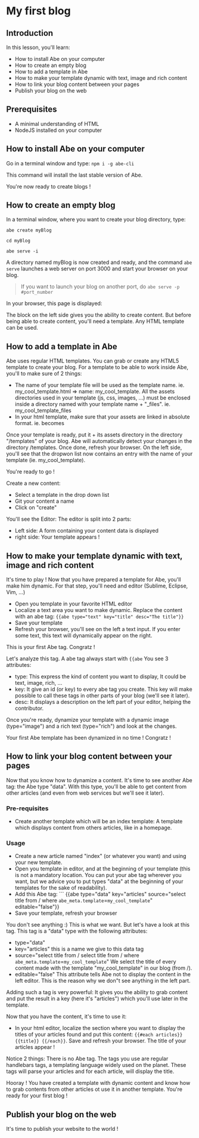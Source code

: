 # My first blog

## Introduction

In this lesson, you'll learn: 
- How to install Abe on your computer
- How to create an empty blog
- How to add a template in Abe
- How to make your template dynamic with text, image and rich content
- How to link your blog content between your pages
- Publish your blog on the web

## Prerequisites

- A minimal understanding of HTML
- NodeJS installed on your computer

## How to install Abe on your computer

Go in a terminal window and type:
``` npm i -g abe-cli ```

This command will install the last stable version of Abe. 

You're now ready to create blogs !

## How to create an empty blog

In a terminal window, where you want to create your blog directory, type:

``` abe create myBlog ```

``` cd myBlog ```

``` abe serve -i ```

A directory named myBlog is now created and ready, and the command ``` abe serve ``` launches a web server on port 3000 and start your browser on your blog.

> If you want to launch your blog on another port, do ```abe serve -p #port_number```

In your browser, this page is displayed:

The block on the left side gives you the ability to create content. But before being able to create content, you'll need a template. Any HTML template can be used.

## How to add a template in Abe

Abe uses regular HTML templates. You can grab or create any HTML5 template to create your blog. For a template to be able to work inside Abe, you'll to make sure of 2 things:
- The name of your template file will be used as the template name. ie. my_cool_template.html => name: my_cool_template. All the assets directories used in your template (js, css, images, ...) must be enclosed inside a directory named with your template name + "_files". ie. my_cool_template_files
- In your html template, make sure that your assets are linked in absolute format. ie. <script src="my.js"></script> becomes <script src="/my.js"></script>

Once your template is ready, put it + its assets directory in the directory "/templates" of your blog. Abe will automatically detect your changes in the directory /templates. Once done, refresh your browser. On the left side, you'll see that the dropwon list now contains an entry with the name of your template (ie. my_cool_template). 

You're ready to go !

Create a new content:
- Select a template in the drop down list
- Git your content a name
- Click on "create"

You'll see the Editor:
The editor is split into 2 parts:
- Left side: A form containing your content data is displayed
- right side: Your template appears !

## How to make your template dynamic with text, image and rich content
It's time to play !
Now that you have prepared a template for Abe, you'll make him dynamic. For that step, you'll need and editor (Sublime, Eclipse, Vim, ...)
- Open you template in your favorite HTML editor
- Localize a text area you want to make dynamic. Replace the content with an abe tag: ``` {{abe type="text" key="title" desc="The title"}} ```
- Save your template
- Refresh your browser, you'll see on the left a text input. If you enter some text, this text will dynamically appear on the right. 

This is your first Abe tag. Congratz !

Let's analyze this tag. A abe tag always start with ```{{abe``` 
You see 3 attributes:
- type: This express the kind of content you want to display, It could be text, image, rich, ...
- key: It give an id (or key) to every abe tag you create. This key will make possible to call these tags in other parts of your blog (we'll see it later).
- desc: It displays a description on the left part of your editor, helping the contributor.

Once you're ready, dynamize your template with a dynamic image (type="image") and a rich text (type="rich") and look at the changes.

Your first Abe template has been dynamized in no time ! Congratz !

## How to link your blog content between your pages

Now that you know how to dynamize a content. It's time to see another Abe tag: the Abe type "data". With this type, you'll be able to get content from other articles (and even from web services but we'll see it later).

### Pre-requisites
- Create another template which will be an index template: A template which displays content from others articles, like in a homepage.

### Usage

- Create a new article named "index" (or whatever you want) and using your new template.
- Open you template in editor, and at the beginning of your template (this is not a mandatory location. You can put your abe tag wherever you want, but we advice you to put types "data" at the beginning of your templates for the sake of readability).
- Add this Abe tag: ``` {{abe type="data" key="articles" source="select title from / where `abe_meta.template`=`my_cool_template`" editable="false"}}
- Save your template, refresh your browser

You don't see anything :) This is what we want. But let's have a look at this tag. This tag is a "data" type with the following attributes:
- type="data" 
- key="articles" this is a name we give to this data tag
- source="select title from / select title from / where `abe_meta.template`=`my_cool_template`" We select the title of every content made with the template "my_cool_template" in our blog (from /).
- editable="false" This attribute tells Abe not to display the content in the left editor. This is the reason why we don"t see anything in the left part.

Adding such a tag is very powerful: It gives you the ability to grab content and put the result in a key (here it's "articles") which you'll use later in the template.

Now that you have the content, it's time to use it:
- In your html editor, localize the section where you want to display the titles of your articles found and put this content: ``` {{#each articles}} {{title}} {{/each}} ```. Save and refresh your browser. The title of your articles appear !

Notice 2 things: There is no Abe tag. The tags you use are regular handlebars tags, a templating language widely used on the planet. These tags will parse your articles and for each article, will display the title.

Hooray ! You have created a template with dynamic content and know how to grab contents from other articles ot use it in another template. You're ready for your first blog !

## Publish your blog on the web

It's time to publish your website to the world ! 

